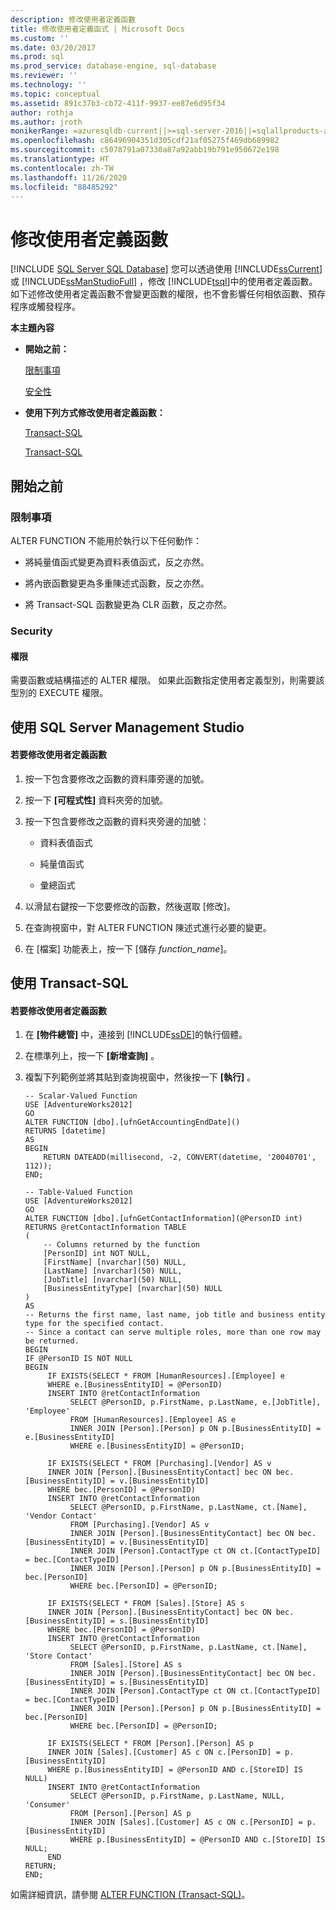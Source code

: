 ```yaml
---
description: 修改使用者定義函數
title: 修改使用者定義函式 | Microsoft Docs
ms.custom: ''
ms.date: 03/20/2017
ms.prod: sql
ms.prod_service: database-engine, sql-database
ms.reviewer: ''
ms.technology: ''
ms.topic: conceptual
ms.assetid: 891c37b3-cb72-411f-9937-ee87e6d95f34
author: rothja
ms.author: jroth
monikerRange: =azuresqldb-current||>=sql-server-2016||=sqlallproducts-allversions||>=sql-server-linux-2017||=azuresqldb-mi-current
ms.openlocfilehash: c86496904351d305cdf21af05275f469db689982
ms.sourcegitcommit: c5078791a07330a87a92abb19b791e950672e198
ms.translationtype: HT
ms.contentlocale: zh-TW
ms.lasthandoff: 11/26/2020
ms.locfileid: "88485292"
---
```

# <a name="modify-user-defined-functions"></a>修改使用者定義函數
[!INCLUDE [SQL Server SQL Database](../../includes/applies-to-version/sql-asdb.md)]
  您可以透過使用 [!INCLUDE[ssCurrent](../../includes/sscurrent-md.md)] 或 [!INCLUDE[ssManStudioFull](../../includes/ssmanstudiofull-md.md)] ，修改 [!INCLUDE[tsql](../../includes/tsql-md.md)]中的使用者定義函數。 如下述修改使用者定義函數不會變更函數的權限，也不會影響任何相依函數、預存程序或觸發程序。  
  
 **本主題內容**  
  
-   **開始之前：**  
  
     [限制事項](#Restrictions)  
  
     [安全性](#Security)  
  
-   **使用下列方式修改使用者定義函數：**  
  
     [Transact-SQL](#SSMSProcedure)  
  
     [Transact-SQL](#TsqlProcedure)  
  
##  <a name="before-you-begin"></a><a name="BeforeYouBegin"></a> 開始之前  
  
###  <a name="limitations-and-restrictions"></a><a name="Restrictions"></a> 限制事項  
 ALTER FUNCTION 不能用於執行以下任何動作：  
  
-   將純量值函式變更為資料表值函式，反之亦然。  
  
-   將內嵌函數變更為多重陳述式函數，反之亦然。  
  
-   將 Transact-SQL 函數變更為 CLR 函數，反之亦然。  
  
###  <a name="security"></a><a name="Security"></a> Security  
  
####  <a name="permissions"></a><a name="Permissions"></a> 權限  
 需要函數或結構描述的 ALTER 權限。 如果此函數指定使用者定義型別，則需要該型別的 EXECUTE 權限。  
  
##  <a name="using-sql-server-management-studio"></a><a name="SSMSProcedure"></a> 使用 SQL Server Management Studio  
  
#### <a name="to-modify-a-user-defined-function"></a>若要修改使用者定義函數  
  
1.  按一下包含要修改之函數的資料庫旁邊的加號。  
  
2.  按一下 **[可程式性]** 資料夾旁的加號。  
  
3.  按一下包含要修改之函數的資料夾旁邊的加號：  
  
    -   資料表值函式  
  
    -   純量值函式  
  
    -   彙總函式  
  
4.  以滑鼠右鍵按一下您要修改的函數，然後選取 [修改]。  
  
5.  在查詢視窗中，對 ALTER FUNCTION 陳述式進行必要的變更。  
  
6.  在 [檔案] 功能表上，按一下 [儲存 _function_name_]。  

##  <a name="using-transact-sql"></a><a name="TsqlProcedure"></a> 使用 Transact-SQL  
  
#### <a name="to-modify-a-user-defined-function"></a>若要修改使用者定義函數  
  
1.  在 **[物件總管]** 中，連接到 [!INCLUDE[ssDE](../../includes/ssde-md.md)]的執行個體。  
  
2.  在標準列上，按一下 **[新增查詢]** 。  
  
3.  複製下列範例並將其貼到查詢視窗中，然後按一下 **[執行]** 。  
  
    ```  
    -- Scalar-Valued Function  
    USE [AdventureWorks2012]  
    GO  
    ALTER FUNCTION [dbo].[ufnGetAccountingEndDate]()  
    RETURNS [datetime]   
    AS   
    BEGIN  
        RETURN DATEADD(millisecond, -2, CONVERT(datetime, '20040701', 112));  
    END;  
    ```  
  
    ```  
    -- Table-Valued Function   
    USE [AdventureWorks2012]  
    GO  
    ALTER FUNCTION [dbo].[ufnGetContactInformation](@PersonID int)  
    RETURNS @retContactInformation TABLE   
    (  
        -- Columns returned by the function  
        [PersonID] int NOT NULL,   
        [FirstName] [nvarchar](50) NULL,   
        [LastName] [nvarchar](50) NULL,   
        [JobTitle] [nvarchar](50) NULL,  
        [BusinessEntityType] [nvarchar](50) NULL  
    )  
    AS   
    -- Returns the first name, last name, job title and business entity type for the specified contact.  
    -- Since a contact can serve multiple roles, more than one row may be returned.  
    BEGIN  
    IF @PersonID IS NOT NULL   
    BEGIN  
         IF EXISTS(SELECT * FROM [HumanResources].[Employee] e   
         WHERE e.[BusinessEntityID] = @PersonID)   
         INSERT INTO @retContactInformation  
              SELECT @PersonID, p.FirstName, p.LastName, e.[JobTitle], 'Employee'  
              FROM [HumanResources].[Employee] AS e  
              INNER JOIN [Person].[Person] p ON p.[BusinessEntityID] = e.[BusinessEntityID]  
              WHERE e.[BusinessEntityID] = @PersonID;  
  
         IF EXISTS(SELECT * FROM [Purchasing].[Vendor] AS v  
         INNER JOIN [Person].[BusinessEntityContact] bec ON bec.[BusinessEntityID] = v.[BusinessEntityID]  
         WHERE bec.[PersonID] = @PersonID)  
         INSERT INTO @retContactInformation  
              SELECT @PersonID, p.FirstName, p.LastName, ct.[Name], 'Vendor Contact'   
              FROM [Purchasing].[Vendor] AS v  
              INNER JOIN [Person].[BusinessEntityContact] bec ON bec.[BusinessEntityID] = v.[BusinessEntityID]  
              INNER JOIN [Person].ContactType ct ON ct.[ContactTypeID] = bec.[ContactTypeID]  
              INNER JOIN [Person].[Person] p ON p.[BusinessEntityID] = bec.[PersonID]  
              WHERE bec.[PersonID] = @PersonID;  
  
         IF EXISTS(SELECT * FROM [Sales].[Store] AS s  
         INNER JOIN [Person].[BusinessEntityContact] bec ON bec.[BusinessEntityID] = s.[BusinessEntityID]  
         WHERE bec.[PersonID] = @PersonID)  
         INSERT INTO @retContactInformation  
              SELECT @PersonID, p.FirstName, p.LastName, ct.[Name], 'Store Contact'   
              FROM [Sales].[Store] AS s  
              INNER JOIN [Person].[BusinessEntityContact] bec ON bec.[BusinessEntityID] = s.[BusinessEntityID]  
              INNER JOIN [Person].ContactType ct ON ct.[ContactTypeID] = bec.[ContactTypeID]  
              INNER JOIN [Person].[Person] p ON p.[BusinessEntityID] = bec.[PersonID]  
              WHERE bec.[PersonID] = @PersonID;  
  
         IF EXISTS(SELECT * FROM [Person].[Person] AS p  
         INNER JOIN [Sales].[Customer] AS c ON c.[PersonID] = p.[BusinessEntityID]  
         WHERE p.[BusinessEntityID] = @PersonID AND c.[StoreID] IS NULL)   
         INSERT INTO @retContactInformation  
              SELECT @PersonID, p.FirstName, p.LastName, NULL, 'Consumer'   
              FROM [Person].[Person] AS p  
              INNER JOIN [Sales].[Customer] AS c ON c.[PersonID] = p.[BusinessEntityID]  
              WHERE p.[BusinessEntityID] = @PersonID AND c.[StoreID] IS NULL;   
         END  
    RETURN;  
    END;  
    ```  
  
 如需詳細資訊，請參閱 [ALTER FUNCTION &#40;Transact-SQL&#41;](../../t-sql/statements/alter-function-transact-sql.md)。  
  
  

